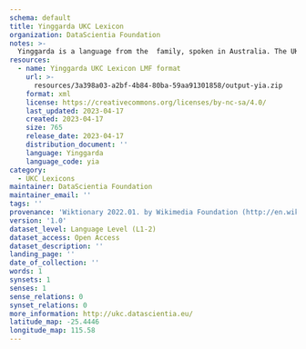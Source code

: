 ```yaml
---
schema: default
title: Yinggarda UKC Lexicon
organization: DataScientia Foundation
notes: >-
  Yinggarda is a language from the  family, spoken in Australia. The UKC Lexicon of Yinggarda is represented as a lexico-semantic network. It consists of words, word senses, synsets, as well as sense-level and synset-level relationships.
resources:
  - name: Yinggarda UKC Lexicon LMF format
    url: >-
      resources/3a398a03-a2bf-4b84-80ba-59aa91301858/output-yia.zip
    format: xml
    license: https://creativecommons.org/licenses/by-nc-sa/4.0/
    last_updated: 2023-04-17
    created: 2023-04-17
    size: 765
    release_date: 2023-04-17
    distribution_document: ''
    language: Yinggarda
    language_code: yia
category:
  - UKC Lexicons
maintainer: DataScientia Foundation
maintainer_email: ''
tags: ''
provenance: 'Wiktionary 2022.01. by Wikimedia Foundation (http://en.wiktionary.org); Princeton WordNet 2.1 by Princeton University (https://wordnet.princeton.edu)'
version: '1.0'
dataset_level: Language Level (L1-2)
dataset_access: Open Access
dataset_description: ''
landing_page: ''
date_of_collection: ''
words: 1
synsets: 1
senses: 1
sense_relations: 0
synset_relations: 0
more_information: http://ukc.datascientia.eu/
latitude_map: -25.4446
longitude_map: 115.58
---
```

